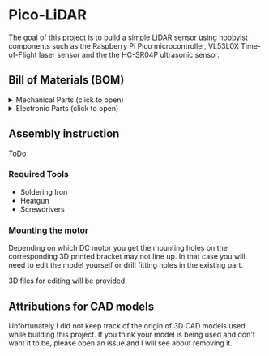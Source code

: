 # Pico-LiDAR
The goal of this project is to build a simple LiDAR sensor using hobbyist components
such as the Raspberry Pi Pico microcontroller, VL53L0X Time-of-Flight laser sensor
and the the HC-SR04P ultrasonic sensor.

## Bill of Materials (BOM)
<details>
<summary>Mechanical Parts (click to open)</summary>

- 608Z bearing
- generic 6 wire slip ring with 12.5mm diameter
- 3x M3x8 bolts for mounting the slip ring
- 7x M4x10 bolts (can be shorter)
- 6x M3x16 countersunk bolts (can be shorter) for mounting the dome top cover
  and the base bottom plate to their respective bodies.
- 4-6x M3x4 bolts for mounting the L298N to the base plate. There are 4 screw holes
  but you don't really need to use them all. The remaining screws are for the XL6009.
- 4x M2x6 bolts for mounting the perfboard
- 2-4x M2x4 bolts for mounting the Pi Pico
- 2x M4 nuts
  I used one with a 9mm contracted length (measured without the end rings) and a
  filament diameter of 0.5mm. Stronger springs are also possible but it should
  not be much longer.
- 5x M4x8x6mm threaded insert
- 6x M3x6x5mm threaded insert
- 1x rubber band
- (optional) 1x short tension spring.
- 5x cylindrical magnets 10x6mm. If you want to use different magnets feel
  free to modify the provided 3D files. 4 are used for speed measurement.
  The 5th is for detecting the 0 degree position
</details>

<details>
<summary>Electronic Parts (click to open)</summary>

- generic RF-320 DC Motor
- XL6009 DC-DC Buck Boost Converter module
- L298N DC Motor Driver module
- Raspberry Pi Pico
- 2x A3144 Hall Effect Sensor or equivalent
  Note: The A3144 is a 5V sensor but in my experience will also work
  when powered using 3.3V.
- VL53L0X Time-of-Flight sensor module
- HC-SR04P Ultrasonic Sensor module (The P version can be powered from 3.3V)
- 6pin 2.54mm female socket connector for VL53L0X sensor
- 4pin 2.54mm female socket connector for HC-SR04P sensor
- 1 push button for manually starting the motor
- 1 push button for resetting the MCU (optional)
- 1 LED for indicating motor state and the corresponding current limiting resistor
- (Optional) 20pin IDC connector for JLink. Used for development purposes.
- 1x 70x30mm Perfboard. Used for mounting interfaces and power connectors.
  Can be slightly larger and can be cut up from a larger board as long
  as the holes for mounting are present.
</details>

## Assembly instruction
ToDo
### Required Tools
- Soldering Iron
- Heatgun
- Screwdrivers

### Mounting the motor
Depending on which DC motor you get the mounting holes on the corresponding
3D printed bracket may not line up. In that case you will need to edit the model
yourself or drill fitting holes in the existing part.

3D files for editing will be provided.

## Attributions for CAD models
Unfortunately I did not keep track of the origin of 3D CAD models used
while building this project. If you think your model is being used and don't
want it to be, please open an issue and I will see about removing it.
